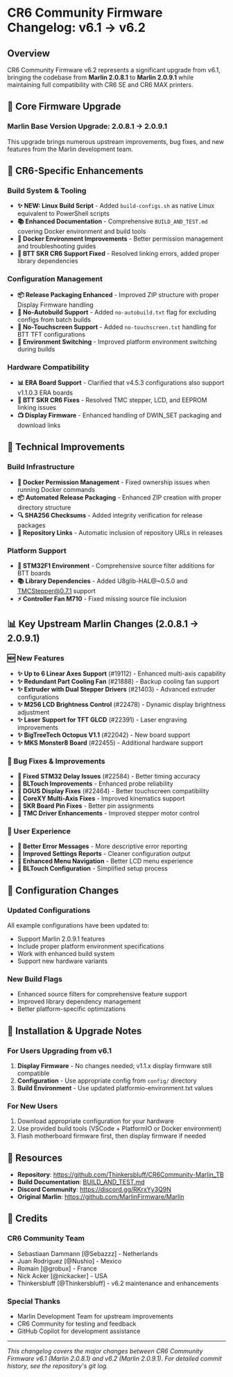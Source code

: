 # CR6 Community Firmware Changelog: v6.1 → v6.2

## Overview
CR6 Community Firmware v6.2 represents a significant upgrade from v6.1, bringing the codebase from **Marlin 2.0.8.1** to **Marlin 2.0.9.1** while maintaining full compatibility with CR6 SE and CR6 MAX printers.

## 🔧 Core Firmware Upgrade

### Marlin Base Version Upgrade: 2.0.8.1 → 2.0.9.1
This upgrade brings numerous upstream improvements, bug fixes, and new features from the Marlin development team.

## 🎯 CR6-Specific Enhancements

### Build System & Tooling
- **✨ NEW: Linux Build Script** - Added `build-configs.sh` as native Linux equivalent to PowerShell scripts
- **📚 Enhanced Documentation** - Comprehensive `BUILD_AND_TEST.md` covering Docker environment and build tools
- **🐳 Docker Environment Improvements** - Better permission management and troubleshooting guides
- **🔧 BTT SKR CR6 Support Fixed** - Resolved linking errors, added proper library dependencies

### Configuration Management
- **📦 Release Packaging Enhanced** - Improved ZIP structure with proper Display Firmware handling
- **🚫 No-Autobuild Support** - Added `no-autobuild.txt` flag for excluding configs from batch builds
- **📱 No-Touchscreen Support** - Added `no-touchscreen.txt` handling for BTT TFT configurations
- **🔄 Environment Switching** - Improved platform environment switching during builds

### Hardware Compatibility
- **📊 ERA Board Support** - Clarified that v4.5.3 configurations also support v1.1.0.3 ERA boards
- **🔧 BTT SKR CR6 Fixes** - Resolved TMC stepper, LCD, and EEPROM linking issues
- **📺 Display Firmware** - Enhanced handling of DWIN_SET packaging and download links

## 🔨 Technical Improvements

### Build Infrastructure
- **🐳 Docker Permission Management** - Fixed ownership issues when running Docker commands
- **📦 Automated Release Packaging** - Enhanced ZIP creation with proper directory structure
- **🔍 SHA256 Checksums** - Added integrity verification for release packages
- **🔗 Repository Links** - Automatic inclusion of repository URLs in releases

### Platform Support
- **🎯 STM32F1 Environment** - Comprehensive source filter additions for BTT boards
- **📚 Library Dependencies** - Added U8glib-HAL@~0.5.0 and TMCStepper@0.7.1 support
- **⚡ Controller Fan M710** - Fixed missing source file inclusion

## 📊 Key Upstream Marlin Changes (2.0.8.1 → 2.0.9.1)

### 🆕 New Features
- **✨ Up to 6 Linear Axes Support** (#19112) - Enhanced multi-axis capability
- **✨ Redundant Part Cooling Fan** (#21888) - Backup cooling fan support
- **✨ Extruder with Dual Stepper Drivers** (#21403) - Advanced extruder configurations
- **✨ M256 LCD Brightness Control** (#22478) - Dynamic display brightness adjustment
- **✨ Laser Support for TFT GLCD** (#22391) - Laser engraving improvements
- **✨ BigTreeTech Octopus V1.1** (#22042) - New board support
- **✨ MKS Monster8 Board** (#22455) - Additional hardware support

### 🐛 Bug Fixes & Improvements
- **🐛 Fixed STM32 Delay Issues** (#22584) - Better timing accuracy
- **🐛 BLTouch Improvements** - Enhanced probe reliability
- **🐛 DGUS Display Fixes** (#22464) - Better touchscreen compatibility
- **🐛 CoreXY Multi-Axis Fixes** - Improved kinematics support
- **🐛 SKR Board Pin Fixes** - Better pin assignments
- **🐛 TMC Driver Enhancements** - Improved stepper motor control

### 🚸 User Experience
- **🚸 Better Error Messages** - More descriptive error reporting
- **🚸 Improved Settings Reports** - Cleaner configuration output
- **🚸 Enhanced Menu Navigation** - Better LCD menu experience
- **🚸 BLTouch Configuration** - Simplified setup process

## 🔧 Configuration Changes

### Updated Configurations
All example configurations have been updated to:
- Support Marlin 2.0.9.1 features
- Include proper platform environment specifications
- Work with enhanced build system
- Support new hardware variants

### New Build Flags
- Enhanced source filters for comprehensive feature support
- Improved library dependency management
- Better platform-specific optimizations

## 🚀 Installation & Upgrade Notes

### For Users Upgrading from v6.1
1. **Display Firmware** - No changes needed; v1.1.x display firmware still compatible
2. **Configuration** - Use appropriate config from `config/` directory
3. **Build Environment** - Use updated platformio-environment.txt values

### For New Users
1. Download appropriate configuration for your hardware
2. Use provided build tools (VSCode + PlatformIO or Docker environment)
3. Flash motherboard firmware first, then display firmware if needed

## 🔗 Resources

- **Repository**: https://github.com/Thinkersbluff/CR6Community-Marlin_TB
- **Build Documentation**: [BUILD_AND_TEST.md](BUILD_AND_TEST.md)
- **Discord Community**: https://discord.gg/RKrxYy3Q9N
- **Original Marlin**: https://github.com/MarlinFirmware/Marlin

## 👥 Credits

### CR6 Community Team
- Sebastiaan Dammann [@Sebazzz] - Netherlands
- Juan Rodriguez [@Nushio] - Mexico  
- Romain [@grobux] - France
- Nick Acker [@nickacker] - USA
- Thinkersbluff [@Thinkersbluff] - v6.2 maintenance and enhancements

### Special Thanks
- Marlin Development Team for upstream improvements
- CR6 Community for testing and feedback
- GitHub Copilot for development assistance

---

*This changelog covers the major changes between CR6 Community Firmware v6.1 (Marlin 2.0.8.1) and v6.2 (Marlin 2.0.9.1). For detailed commit history, see the repository's git log.*
